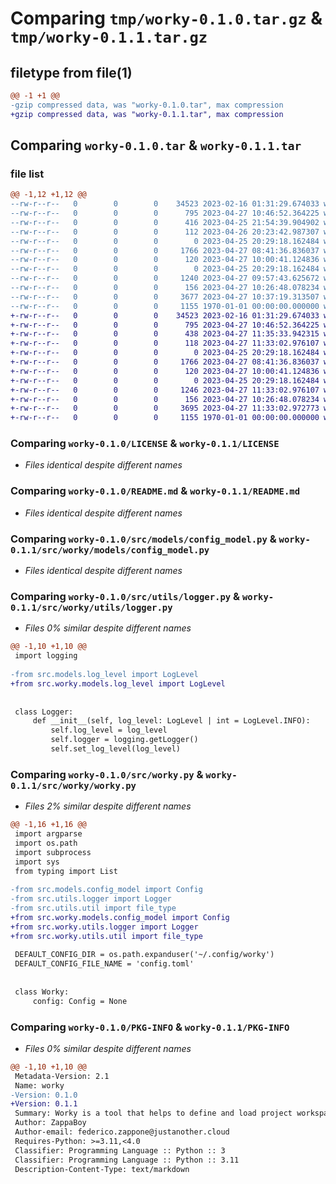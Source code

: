 # Comparing `tmp/worky-0.1.0.tar.gz` & `tmp/worky-0.1.1.tar.gz`

## filetype from file(1)

```diff
@@ -1 +1 @@
-gzip compressed data, was "worky-0.1.0.tar", max compression
+gzip compressed data, was "worky-0.1.1.tar", max compression
```

## Comparing `worky-0.1.0.tar` & `worky-0.1.1.tar`

### file list

```diff
@@ -1,12 +1,12 @@
--rw-r--r--   0        0        0    34523 2023-02-16 01:31:29.674033 worky-0.1.0/LICENSE
--rw-r--r--   0        0        0      795 2023-04-27 10:46:52.364225 worky-0.1.0/README.md
--rw-r--r--   0        0        0      416 2023-04-25 21:54:39.904902 worky-0.1.0/pyproject.toml
--rw-r--r--   0        0        0      112 2023-04-26 20:23:42.987307 worky-0.1.0/src/__init__.py
--rw-r--r--   0        0        0        0 2023-04-25 20:29:18.162484 worky-0.1.0/src/models/__init__.py
--rw-r--r--   0        0        0     1766 2023-04-27 08:41:36.836037 worky-0.1.0/src/models/config_model.py
--rw-r--r--   0        0        0      120 2023-04-27 10:00:41.124836 worky-0.1.0/src/models/log_level.py
--rw-r--r--   0        0        0        0 2023-04-25 20:29:18.162484 worky-0.1.0/src/utils/__init__.py
--rw-r--r--   0        0        0     1240 2023-04-27 09:57:43.625672 worky-0.1.0/src/utils/logger.py
--rw-r--r--   0        0        0      156 2023-04-27 10:26:48.078234 worky-0.1.0/src/utils/util.py
--rw-r--r--   0        0        0     3677 2023-04-27 10:37:19.313507 worky-0.1.0/src/worky.py
--rw-r--r--   0        0        0     1155 1970-01-01 00:00:00.000000 worky-0.1.0/PKG-INFO
+-rw-r--r--   0        0        0    34523 2023-02-16 01:31:29.674033 worky-0.1.1/LICENSE
+-rw-r--r--   0        0        0      795 2023-04-27 10:46:52.364225 worky-0.1.1/README.md
+-rw-r--r--   0        0        0      438 2023-04-27 11:35:33.942315 worky-0.1.1/pyproject.toml
+-rw-r--r--   0        0        0      118 2023-04-27 11:33:02.976107 worky-0.1.1/src/worky/__init__.py
+-rw-r--r--   0        0        0        0 2023-04-25 20:29:18.162484 worky-0.1.1/src/worky/models/__init__.py
+-rw-r--r--   0        0        0     1766 2023-04-27 08:41:36.836037 worky-0.1.1/src/worky/models/config_model.py
+-rw-r--r--   0        0        0      120 2023-04-27 10:00:41.124836 worky-0.1.1/src/worky/models/log_level.py
+-rw-r--r--   0        0        0        0 2023-04-25 20:29:18.162484 worky-0.1.1/src/worky/utils/__init__.py
+-rw-r--r--   0        0        0     1246 2023-04-27 11:33:02.976107 worky-0.1.1/src/worky/utils/logger.py
+-rw-r--r--   0        0        0      156 2023-04-27 10:26:48.078234 worky-0.1.1/src/worky/utils/util.py
+-rw-r--r--   0        0        0     3695 2023-04-27 11:33:02.972773 worky-0.1.1/src/worky/worky.py
+-rw-r--r--   0        0        0     1155 1970-01-01 00:00:00.000000 worky-0.1.1/PKG-INFO
```

### Comparing `worky-0.1.0/LICENSE` & `worky-0.1.1/LICENSE`

 * *Files identical despite different names*

### Comparing `worky-0.1.0/README.md` & `worky-0.1.1/README.md`

 * *Files identical despite different names*

### Comparing `worky-0.1.0/src/models/config_model.py` & `worky-0.1.1/src/worky/models/config_model.py`

 * *Files identical despite different names*

### Comparing `worky-0.1.0/src/utils/logger.py` & `worky-0.1.1/src/worky/utils/logger.py`

 * *Files 0% similar despite different names*

```diff
@@ -1,10 +1,10 @@
 import logging
 
-from src.models.log_level import LogLevel
+from src.worky.models.log_level import LogLevel
 
 
 class Logger:
     def __init__(self, log_level: LogLevel | int = LogLevel.INFO):
         self.log_level = log_level
         self.logger = logging.getLogger()
         self.set_log_level(log_level)
```

### Comparing `worky-0.1.0/src/worky.py` & `worky-0.1.1/src/worky/worky.py`

 * *Files 2% similar despite different names*

```diff
@@ -1,16 +1,16 @@
 import argparse
 import os.path
 import subprocess
 import sys
 from typing import List
 
-from src.models.config_model import Config
-from src.utils.logger import Logger
-from src.utils.util import file_type
+from src.worky.models.config_model import Config
+from src.worky.utils.logger import Logger
+from src.worky.utils.util import file_type
 
 DEFAULT_CONFIG_DIR = os.path.expanduser('~/.config/worky')
 DEFAULT_CONFIG_FILE_NAME = 'config.toml'
 
 
 class Worky:
     config: Config = None
```

### Comparing `worky-0.1.0/PKG-INFO` & `worky-0.1.1/PKG-INFO`

 * *Files 0% similar despite different names*

```diff
@@ -1,10 +1,10 @@
 Metadata-Version: 2.1
 Name: worky
-Version: 0.1.0
+Version: 0.1.1
 Summary: Worky is a tool that helps to define and load project workspaces.
 Author: ZappaBoy
 Author-email: federico.zappone@justanother.cloud
 Requires-Python: >=3.11,<4.0
 Classifier: Programming Language :: Python :: 3
 Classifier: Programming Language :: Python :: 3.11
 Description-Content-Type: text/markdown
```

